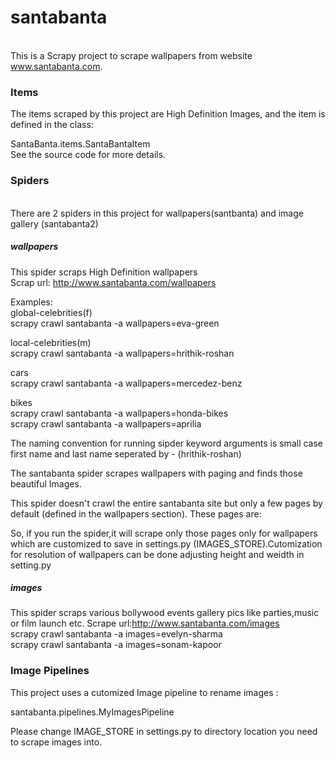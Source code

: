 
**<h1>santabanta</h1>**    
This is a Scrapy project to scrape wallpapers from website www.santabanta.com.  

**<h3>Items</h3>**    

The items scraped by this project are High Definition Images, and the item is defined in the class:  

SantaBanta.items.SantaBantaItem  
See the source code for more details.      

**<h3>Spiders</h3>**    
There are 2 spiders in this project for  wallpapers(santbanta) and image gallery (santabanta2)

**<h5>wallpapers</h5>**
This spider scraps High Definition wallpapers  
Scrap url: http://www.santabanta.com/wallpapers   

Examples:   
global-celebrities(f)      
scrapy crawl santabanta -a wallpapers=eva-green   

local-celebrities(m)   
scrapy crawl santabanta -a wallpapers=hrithik-roshan   
   
cars     
scrapy crawl santabanta -a wallpapers=mercedez-benz  

bikes   
scrapy crawl santabanta -a wallpapers=honda-bikes  
scrapy crawl santabanta -a wallpapers=aprilia   


The naming convention for running sipder keyword arguments is small case first name and last name seperated by - (hrithik-roshan)    

The santabanta spider scrapes wallpapers with paging and finds those beautiful Images.     

This spider doesn't crawl the entire santabanta site but only a few pages by default (defined in the wallpapers section).   These pages are:    

 

So, if you run the spider,it will scrape only those pages only for wallpapers which are customized to save in settings.py (IMAGES_STORE).Cutomization for resolution of wallpapers can be done adjusting height and weidth in setting.py   

**<h5>images</h5>**
This spider scraps various bollywood events gallery pics like parties,music or film launch etc.
Scrape url:http://www.santabanta.com/images      
scrapy crawl santabanta -a images=evelyn-sharma   
scrapy crawl santabanta -a images=sonam-kapoor    


**<h3>Image Pipelines</h3>**      

This project uses a cutomized Image pipeline to rename images :    

santabanta.pipelines.MyImagesPipeline    

Please change IMAGE_STORE in settings.py to directory location you need to scrape images into.
